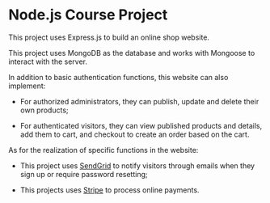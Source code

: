 # Node.js Course Project

This project uses Express.js to build an online shop website.

This project uses MongoDB as the database and works with Mongoose to interact with the server.

In addition to basic authentication functions, this website can also implement:

* For authorized administrators, they can publish, update and delete their own products;

* For authenticated visitors, they can view published products and details, add them to cart, and checkout to create an order based on the cart.

As for the realization of specific functions in the website:

* This project uses [SendGrid](www.sendgrid.com) to notify visitors through emails when they sign up or require password resetting;

* This projects uses [Stripe](www.stripe.com) to process online payments.
